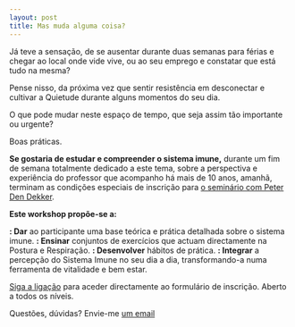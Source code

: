 ```yaml
---
layout: post
title: Mas muda alguma coisa?
---
```

Já teve a sensação, de se ausentar durante duas semanas para férias e chegar ao local onde vide vive, ou ao seu emprego e constatar que está tudo na mesma?

Pense nisso, da próxima vez que sentir resistência em desconectar e cultivar a Quietude durante alguns momentos do seu dia. 

O que pode mudar neste espaço de tempo, que seja assim tão importante ou urgente?

Boas práticas.

**Se gostaria de estudar e compreender o sistema imune,** durante um fim de semana totalmente dedicado a este tema, sobre a perspectiva e experiência do professor que acompanho há mais de 10 anos, amanhã, terminam as condições especiais de inscrição para [o seminário com Peter Den Dekker](http://lourencoazevedo.com/2015/03/03/peter.html).

**Este workshop propõe-se a:**

**: Dar** ao participante uma base teórica e prática detalhada sobre o sistema imune.
**: Ensinar** conjuntos de exercícios que actuam directamente na Postura e Respiração.
**: Desenvolver** hábitos de prática.
**: Integrar** a percepção do Sistema Imune no seu dia a dia, transformando-a numa ferramenta de vitalidade e bem estar.

[Siga a ligação](http://form.jotformeu.com/form/40704420027340) para aceder directamente ao formulário de inscrição. Aberto a todos os níveis.

Questões, dúvidas? Envie-me [um email](http://lourencoazevedo.com/contacto.html)
